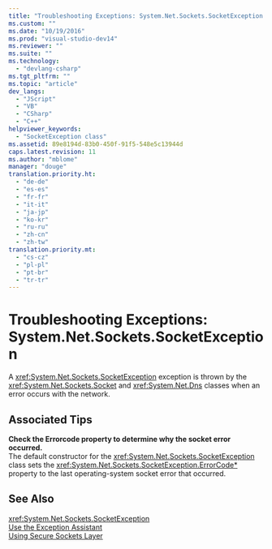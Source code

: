 ```yaml
---
title: "Troubleshooting Exceptions: System.Net.Sockets.SocketException | testtitle"
ms.custom: ""
ms.date: "10/19/2016"
ms.prod: "visual-studio-dev14"
ms.reviewer: ""
ms.suite: ""
ms.technology: 
  - "devlang-csharp"
ms.tgt_pltfrm: ""
ms.topic: "article"
dev_langs: 
  - "JScript"
  - "VB"
  - "CSharp"
  - "C++"
helpviewer_keywords: 
  - "SocketException class"
ms.assetid: 89e8194d-83b0-450f-91f5-548e5c13944d
caps.latest.revision: 11
ms.author: "mblome"
manager: "douge"
translation.priority.ht: 
  - "de-de"
  - "es-es"
  - "fr-fr"
  - "it-it"
  - "ja-jp"
  - "ko-kr"
  - "ru-ru"
  - "zh-cn"
  - "zh-tw"
translation.priority.mt: 
  - "cs-cz"
  - "pl-pl"
  - "pt-br"
  - "tr-tr"
---
```

# Troubleshooting Exceptions: System.Net.Sockets.SocketException
A <xref:System.Net.Sockets.SocketException> exception is thrown by the <xref:System.Net.Sockets.Socket> and <xref:System.Net.Dns> classes when an error occurs with the network.  
  
## Associated Tips  
 **Check the Errorcode property to determine why the socket error occurred.**  
 The default constructor for the <xref:System.Net.Sockets.SocketException> class sets the <xref:System.Net.Sockets.SocketException.ErrorCode*> property to the last operating-system socket error that occurred.  
  
## See Also  
 <xref:System.Net.Sockets.SocketException>   
 [Use the Exception Assistant](../Topic/How%20to:%20Use%20the%20Exception%20Assistant.md)   
 [Using Secure Sockets Layer](../Topic/Using%20Secure%20Sockets%20Layer.md)
